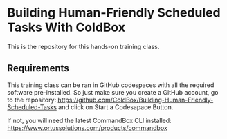 # Building Human-Friendly Scheduled Tasks With ColdBox

This is the repository for this hands-on training class.

## Requirements

This training class can be ran in GitHub codespaces with all the required software pre-installed. So just make sure you create a GitHub account, go to the repository: https://github.com/ColdBox/Building-Human-Friendly-Scheduled-Tasks and click on Start a Codesapace Button.

If not, you will need the latest CommandBox CLI installed: https://www.ortussolutions.com/products/commandbox
